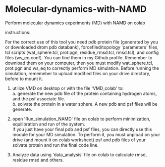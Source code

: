 # Molecular-dynamics-with-NAMD
Perform molecular dynamics experiments (MD) with NAMD on colab

instructions:

For the correct use of this tool you need pdb protein file (generated by you or downloaded drom pdb databank), forcefiled/topology 'parameters' files, tcl scripts (wat_sphere.tcl, prot.pgn, residue_rmsd.tcl, rmsd.tcl), and config files (ws_eq.conf). You can find them in my Github profile. Remember to download them on your computer, then you must modify wat_sphere.tcl, prot.pgn and ws_eq to correctly perform MD simulation. Before running the simulation, rememeber to upload modified files on your drive directory, before to mount it.

1. utilize VMD on desktop or with the file 'VMD_colab' to:\
a. generate the new pdb file of the protein containing hydrogen atoms, and the psf associate file.\
b. solvate the protein in a water sphere. A new pdb and psf files will be generate. 

2. open 'Run_simulation_NAMD' file on colab to perform minimization, equilibration and run of the system.\
If you just have your final pdb and psf files, you can directly use this module for your MD simulation. To perform it, you must unpload on your drive (and mount it on colab worksheet) psf and pdb files of your solvate protein and run the final code line.

3. Analyze data using 'data_analysis' file on colab to calculate rmsd, residue rmsd and others.
